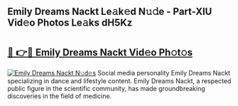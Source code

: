## Emily Dreams Nackt Le𝚊k𝚎d N𝚞𝚍e - Part-XIU Vid𝚎o Photos Le𝚊ks dH5Kz

# <h2><a href="http://fb63lo.evod.top/?m=Emily+Dreams+Nackt">🔗 👉🔴 Emily Dreams Nackt Vid𝚎o Ph𝚘t𝚘s</a></h2>

[![Emily Dreams Nackt N𝚞d𝚎s](https://i.imgur.com/8V9OHl7.gif)](http://fb63lo.evod.top/?m=Emily+Dreams+Nackt)
Social media personality Emily Dreams Nackt specializing in dance and lifestyle content. Emily Dreams Nackt, a respected public figure in the scientific community, has made groundbreaking discoveries in the field of medicine. 
